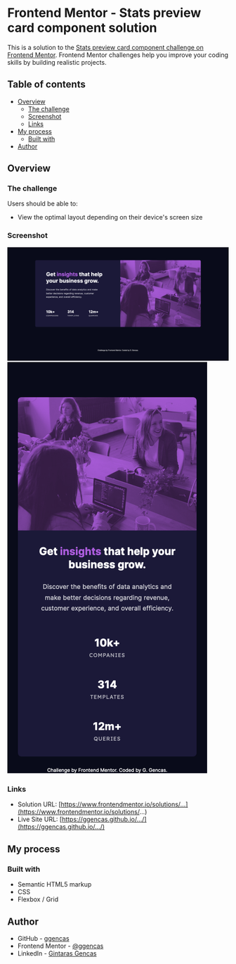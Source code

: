 # Frontend Mentor - Stats preview card component solution

This is a solution to the [Stats preview card component challenge on Frontend Mentor](https://www.frontendmentor.io/challenges/stats-preview-card-component-8JqbgoU62). Frontend Mentor challenges help you improve your coding skills by building realistic projects.

## Table of contents

- [Overview](#overview)
  - [The challenge](#the-challenge)
  - [Screenshot](#screenshot)
  - [Links](#links)
- [My process](#my-process)
  - [Built with](#built-with)
- [Author](#author)

## Overview

### The challenge

Users should be able to:

- View the optimal layout depending on their device's screen size

### Screenshot

![Desktop screenshot](./images/Screenshot-desktop.png)
![Mobile screenshot](./images/Screenshot-mobile.png)

### Links

- Solution URL: [https://www.frontendmentor.io/solutions/...](https://www.frontendmentor.io/solutions/...)
- Live Site URL: [https://ggencas.github.io/.../](https://ggencas.github.io/.../)

## My process

### Built with

- Semantic HTML5 markup
- CSS
- Flexbox / Grid

## Author

- GitHub - [ggencas](https://github.com/ggencas)
- Frontend Mentor - [@ggencas](https://www.frontendmentor.io/profile/ggencas)
- LinkedIn - [Gintaras Gencas](https://www.linkedin.com/in/gintaras-gencas/)
